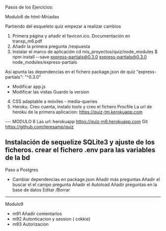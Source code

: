 Pasos de los Ejercicios:

Modulo6 de html-Miriadax

Partiendo del esqueleto quiz empezar a realizar cambios
1) Primera página y añadir el favicon.ico. Documentación en transp_m6.pdf
2) Añadir la primera pregunta /respuesta
3) Instalar el marco de aplicación
  cd mis_proyectos/quiz/node_modules
  $ npm install --save express-partials@0.3.0
      express-partials@0.3.0 node_modules/express-partials

Así apunta las dependencias en el fichero package.json de quiz
     "express-partials": "^0.3.0"
 - Modificar app.js
 - Modificar las vistas
 Guardo la version
4) CSS adaptable a móviles - media-queries
5) Heroku. Creo cuenta, instalo tools y creo el fichero Procfile
La url de heroku de la primera aplicacion:
    https://quiz-tm.kerokuapp.com

---  MODULO 8
Las url:
herokuapp   https://quiz-m8.herokuapp.com
Git         https://github.com/teresamp/quiz

 Instalación de sequelize SQLite3 y ajuste de los ficheros.
    crear el fichero .env para las variables de la bd
----
 Paso a Postgres
  - Cambiar dependencias en package.json
   Añadir más preguntas
   Añadir el buscar el el campo pregunta
   Añadir el Autoload 
   Añadir preguntas en la base de datos
   Editar /Borrar
---------------------
Modulo9 
- m91 Añadir comentarios 
- m92 Autonticacion y session ( cokkie)
- m93 Autorizacion
 
   
